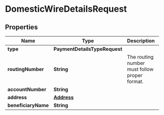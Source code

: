 

# DomesticWireDetailsRequest


## Properties

| Name | Type | Description | Notes |
|------------ | ------------- | ------------- | -------------|
|**type** | **PaymentDetailsTypeRequest** |  |  |
|**routingNumber** | **String** | The routing number must follow proper format. |  |
|**accountNumber** | **String** |  |  |
|**address** | [**Address**](Address.md) |  |  |
|**beneficiaryName** | **String** |  |  [optional] |



